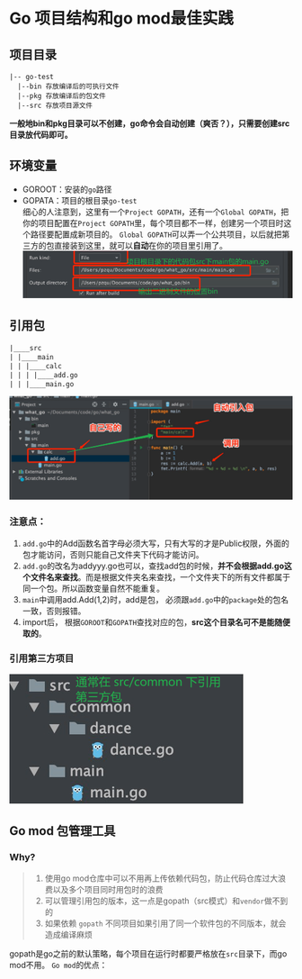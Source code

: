 
# Go 项目结构和go mod最佳实践

## 项目目录
```other
|-- go-test
  |--bin 存放编译后的可执行文件
  |--pkg 存放编译后的包文件
  |--src 存放项目源文件
```
**一般地bin和pkg目录可以不创建，go命令会自动创建（爽否？），只需要创建src目录放代码即可。**

## 环境变量
- GOROOT：安装的`go`路径
- GOPATA：项目的根目录`go-test`   
细心的人注意到，这里有一个`Project GOPATH`，还有一个`Global GOPATH`，把你的项目配置在`Project GOPATH`里，每个项目都不一样，创建另一个项目时这个路径要配置成新项目的。
`Global GOPATH`可以弄一个公共项目，以后就把第三方的包直接装到这里，就可以**自动**在你的项目里引用了。
![输入图片说明](/imgs/2022-11-22/6SavhjegXmvXBois.png)

## 引用包
```tree
|____src
| |____main
| | |____calc
| | | |____add.go
| | |____main.go
```
![输入图片说明](/imgs/2022-11-22/hrvDgSCo9FodCkKa.png)
### 注意点：  
1.  `add.go`中的Add函数名首字母必须大写，只有大写的才是Public权限，外面的包才能访问，否则只能自己文件夹下代码才能访问。
2.  `add.go`的改名为addyyy.go也可以，查找add包的时候，**并不会根据add.go这个文件名来查找**。而是根据文件夹名来查找，一个文件夹下的所有文件都属于同一个包。所以函数变量自然不能重复。
3.  `main`中调用add.Add(1,2)时，add是包， 必须跟`add.go`中的`package`处的包名一致，否则报错。
4.  import后， 根据`GOROOT`和`GOPATH`查找对应的包，**src这个目录名可不是能随便取的**。
### 引用第三方项目
![输入图片说明](/imgs/2022-11-22/oZ1JJ9bmA0fF9w5h.png)

## Go mod 包管理工具

### Why?

> 1. 使用go mod仓库中可以不用再上传依赖代码包，防止代码仓库过大浪费以及多个项目同时用包时的浪费
> 2. 可以管理引用包的版本，这一点是gopath（src模式）和`vendor`做不到的
> 3. 如果依赖 `gopath` 不同项目如果引用了同一个软件包的不同版本，就会造成编译麻烦

gopath是go之前的默认策略，每个项目在运行时都要严格放在`src`目录下，而go mod不用。
`Go mod`的优点：

<!--stackedit_data:
eyJoaXN0b3J5IjpbNTQxMjkwMDg1LDY5MjQ5MDg3OF19
-->